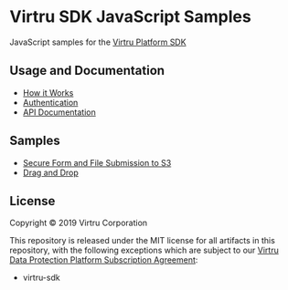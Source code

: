 # Virtru SDK JavaScript Samples
JavaScript samples for the [Virtru Platform SDK](https://developer.virtru.com/)

## Usage and Documentation
- [How it Works](https://developer.virtru.com/docs/how-it-works)
- [Authentication](https://developer.virtru.com/docs/how-to-add-authentication)
- [API Documentation](https://docs.developer.virtru.com/js/latest/)

## Samples
- [Secure Form and File Submission to S3](./virtru-sdk-js-webform/)
- [Drag and Drop](./samples/drag-drop)

## License
Copyright © 2019 Virtru Corporation

This repository is released under the MIT license for all artifacts in this repository, with the following exceptions which are subject to our [Virtru Data Protection Platform Subscription Agreement](https://www.virtru.com/terms-of-service/):

- virtru-sdk
